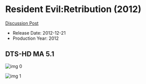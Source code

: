 # Resident Evil:Retribution (2012)

[Discussion Post](https://www.avsforum.com/threads/bass-eq-for-filtered-movies.2995212/post-58320744)

* Release Date: 2012-12-21
* Production Year: 2012

## DTS-HD MA 5.1

![img 0](https://i.imgur.com/yhzs1nO.jpg)

![img 1](https://i.imgur.com/dVwADjN.jpg)

